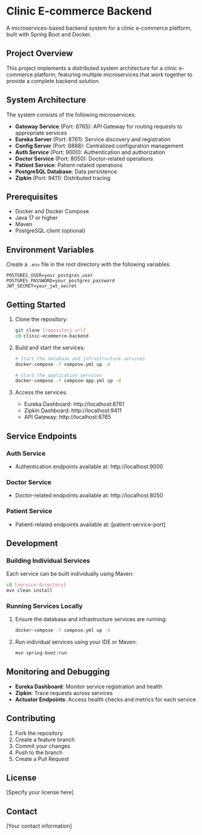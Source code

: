 # Clinic E-commerce Backend

A microservices-based backend system for a clinic e-commerce platform, built with Spring Boot and Docker.

## Project Overview

This project implements a distributed system architecture for a clinic e-commerce platform, featuring multiple microservices that work together to provide a complete backend solution.

## System Architecture

The system consists of the following microservices:

- **Gateway Service** (Port: 8765): API Gateway for routing requests to appropriate services
- **Eureka Server** (Port: 8761): Service discovery and registration
- **Config Server** (Port: 8888): Centralized configuration management
- **Auth Service** (Port: 9000): Authentication and authorization
- **Doctor Service** (Port: 8050): Doctor-related operations
- **Patient Service**: Patient-related operations
- **PostgreSQL Database**: Data persistence
- **Zipkin** (Port: 9411): Distributed tracing

## Prerequisites

- Docker and Docker Compose
- Java 17 or higher
- Maven
- PostgreSQL client (optional)

## Environment Variables

Create a `.env` file in the root directory with the following variables:

```env
POSTGRES_USER=your_postgres_user
POSTGRES_PASSWORD=your_postgres_password
JWT_SECRET=your_jwt_secret
```

## Getting Started

1. Clone the repository:
   ```bash
   git clone [repository-url]
   cd clinic-ecommerce-backend
   ```

2. Build and start the services:
   ```bash
   # Start the database and infrastructure services
   docker-compose -f compose.yml up -d
   
   # Start the application services
   docker-compose -f compose-app.yml up -d
   ```

3. Access the services:
   - Eureka Dashboard: http://localhost:8761
   - Zipkin Dashboard: http://localhost:9411
   - API Gateway: http://localhost:8765

## Service Endpoints

### Auth Service
- Authentication endpoints available at: http://localhost:9000

### Doctor Service
- Doctor-related endpoints available at: http://localhost:8050

### Patient Service
- Patient-related endpoints available at: [patient-service-port]

## Development

### Building Individual Services

Each service can be built individually using Maven:

```bash
cd [service-directory]
mvn clean install
```

### Running Services Locally

1. Ensure the database and infrastructure services are running:
   ```bash
   docker-compose -f compose.yml up -d
   ```

2. Run individual services using your IDE or Maven:
   ```bash
   mvn spring-boot:run
   ```

## Monitoring and Debugging

- **Eureka Dashboard**: Monitor service registration and health
- **Zipkin**: Trace requests across services
- **Actuator Endpoints**: Access health checks and metrics for each service

## Contributing

1. Fork the repository
2. Create a feature branch
3. Commit your changes
4. Push to the branch
5. Create a Pull Request

## License

[Specify your license here]

## Contact

[Your contact information]
